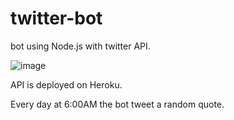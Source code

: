 # twitter-bot
bot using Node.js with twitter API. 

![image](https://user-images.githubusercontent.com/79453555/204353788-6518f42c-1899-48c9-a5fe-d9d70949976a.png)

API is deployed on Heroku.

Every day at 6:00AM the bot tweet a random quote.  

